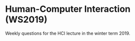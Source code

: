 # Human-Computer Interaction (WS2019)

Weekly questions for the HCI lecture in the winter term 2019.
